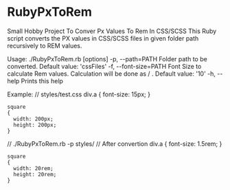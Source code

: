 # RubyPxToRem
Small Hobby Project To Conver Px Values To Rem In CSS/SCSS
This Ruby script converts the PX values in CSS/SCSS files in given folder path recursively to REM values.

Usage: ./RubyPxToRem.rb [options]
    -p, --path=PATH                  Folder path to be converted. Default value: 'cssFiles' 
    -f, --font-size=PATH             Font Size to calculate Rem values. Calculation will be done as <PX-VALUE> / <FONT-SIZE>. Default value: '10'
    -h, --help                       Prints this help


Example: 
  // styles/test.css
    div.a
    {
        font-size: 15px;
    }
    
    square 
    {
      width: 200px;
      height: 200px;
    }
    
  // ./RubyPxToRem.rb -p styles/
  // After convertion
     div.a
    {
        font-size: 1.5rem;
    }
    
    square 
    {
      width: 20rem;
      height: 20rem;
    }
  
  
  
